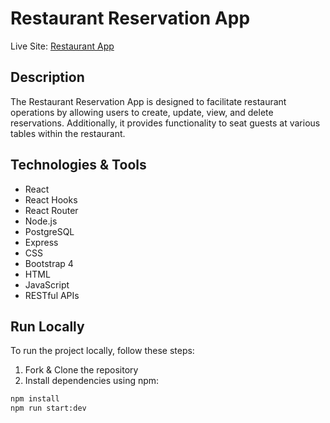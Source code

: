 # Restaurant Reservation App

Live Site: [Restaurant App](https://restaurant-reservation-main.onrender.com)

## Description

The Restaurant Reservation App is designed to facilitate restaurant operations by allowing users to create, update, view, and delete reservations. Additionally, it provides functionality to seat guests at various tables within the restaurant.

## Technologies & Tools

- React
- React Hooks
- React Router
- Node.js
- PostgreSQL
- Express
- CSS
- Bootstrap 4
- HTML
- JavaScript
- RESTful APIs

## Run Locally

To run the project locally, follow these steps:

1. Fork & Clone the repository
2. Install dependencies using npm:

```bash
npm install
npm run start:dev
